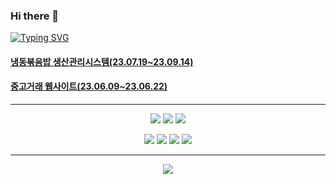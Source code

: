 ### Hi there 👋

<!--Project-->
<div>
  <a href="https://git.io/typing-svg"><img src="https://readme-typing-svg.herokuapp.com?font=Fira+Code&pause=1000&color=151350&random=false&width=435&lines=Project" alt="Typing SVG" /></a>
  <h4><a href="https://github.com/songibb/babpasaMES">냉동볶음밥 생산관리시스템(23.07.19~23.09.14)</a></h4>
  <h4><a href="https://github.com/songibb/lemonmarket">중고거래 웹사이트(23.06.09~23.06.22)</a></h4> 
</div>
<hr>

<!--기술스택-->
<div align = center>
  <p>
    <img src="https://img.shields.io/badge/JAVA-007396?style=for-the-badge&logo=java&logoColor=white">
    <img src="https://img.shields.io/badge/Spring-6DB33F?style=for-the-badge&logo=Spring&logoColor=white">
    <img src="https://img.shields.io/badge/Oracle-F80000?style=for-the-badge&logo=Oracle&logoColor=white">
  </p>
  <p>
    <img src="https://img.shields.io/badge/HTML5-E34F26?style=for-the-badge&logo=HTML5&logoColor=white">
    <img src="https://img.shields.io/badge/CSS3-1572B6?style=for-the-badge&logo=CSS3&logoColor=white">
    <img src="https://img.shields.io/badge/javascript-F7DF1E?style=for-the-badge&logo=JavaScript&logoColor=white">
    <img src="https://img.shields.io/badge/jquery-0769AD?style=for-the-badge&logo=jQuery&logoColor=white">
  </p>
</div>

<hr>

<!--방문자수-->
<div align = center>
  <p>
    <a href="https://hits.seeyoufarm.com"><img src="https://hits.seeyoufarm.com/api/count/incr/badge.svg?url=https%3A%2F%2Fgithub.com%2Fsongibb%2Fhit-counter&count_bg=%23606468&title_bg=%231C1C1D&icon=&icon_color=%23E7E7E7&title=HITS&edge_flat=false"/></a>
  </p>
</div>

<!--
**songibb/songibb** is a ✨ _special_ ✨ repository because its `README.md` (this file) appears on your GitHub profile.

Here are some ideas to get you started:

- 🔭 I’m currently working on ...
- 🌱 I’m currently learning ...
- 👯 I’m looking to collaborate on ...
- 🤔 I’m looking for help with ...
- 💬 Ask me about ...
- 📫 How to reach me: ...
- 😄 Pronouns: ...
- ⚡ Fun fact: ...
-->
